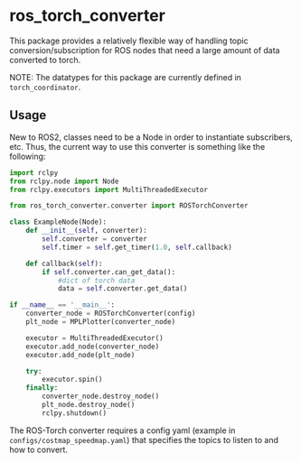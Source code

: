 # ros_torch_converter

This package provides a relatively flexible way of handling topic conversion/subscription for ROS nodes that need a large amount of data converted to torch. 

NOTE: The datatypes for this package are currently defined in ```torch_coordinator```.

## Usage

New to ROS2, classes need to be a Node in order to instantiate subscribers, etc. Thus, the current way to use this converter is something like the following:

```python
import rclpy
from rclpy.node import Node
from rclpy.executors import MultiThreadedExecutor

from ros_torch_converter.converter import ROSTorchConverter

class ExampleNode(Node):
    def __init__(self, converter):
        self.converter = converter
        self.timer = self.get_timer(1.0, self.callback)

    def callback(self):
        if self.converter.can_get_data():
            #dict of torch data
            data = self.converter.get_data() 

if __name__ == '__main__':
    converter_node = ROSTorchConverter(config)
    plt_node = MPLPlotter(converter_node)

    executor = MultiThreadedExecutor()
    executor.add_node(converter_node)
    executor.add_node(plt_node)

    try:
        executor.spin()
    finally:
        converter_node.destroy_node()
        plt_node.destroy_node()
        rclpy.shutdown()
```

The ROS-Torch converter requires a config yaml (example in `configs/costmap_speedmap.yaml`) that specifies the topics to listen to and how to convert.